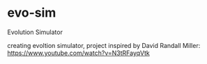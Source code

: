 # evo-sim

Evolution Simulator

creating evoltion simulator, project inspired by David Randall Miller: https://www.youtube.com/watch?v=N3tRFayqVtk
